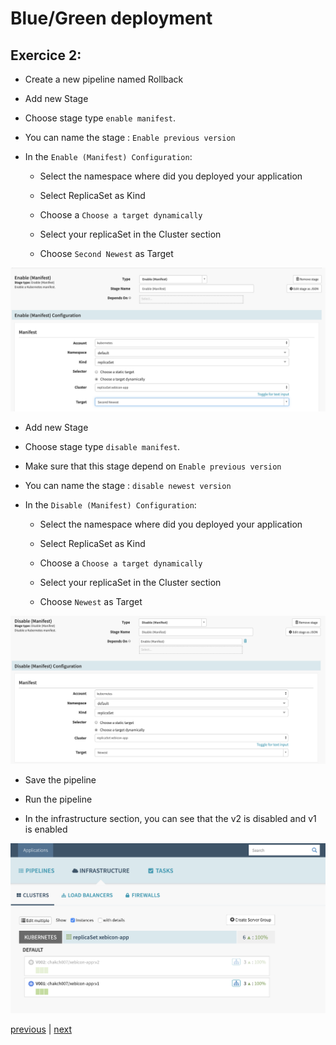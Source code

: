 # Blue/Green deployment
## Exercice 2:

* Create a new pipeline named Rollback

* Add new Stage

* Choose stage type `enable manifest`.

* You can name the stage : `Enable previous version`

- In the `Enable (Manifest) Configuration`:

    - Select the namespace where did you deployed your application

    - Select ReplicaSet as Kind

    - Choose a `Choose a target dynamically`

    - Select your replicaSet in the Cluster section

    - Choose `Second Newest` as Target 

![Switch Back to the blue version](./images/enable-manifest.png)

* Add new Stage

* Choose stage type `disable manifest`.

* Make sure that this stage depend on `Enable previous version`

* You can name the stage : `disable newest version`

- In the `Disable (Manifest) Configuration`:

    - Select the namespace where did you deployed your application

    - Select ReplicaSet as Kind

    - Choose a `Choose a target dynamically`

    - Select your replicaSet in the Cluster section
    
    - Choose `Newest` as Target 

![Switch Back to the blue version](./images/disable-manifest.png)

* Save the pipeline

* Run the pipeline

* In the infrastructure section, you can see that the v2 is disabled and v1 is enabled

![Switch Back to the blue version](./images/lunch-rb.png)

[previous](../exercice1/README.md) | [next](../exercice3/README.md)

